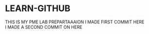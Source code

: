 # LEARN-GITHUB
THIS IS MY PME LAB PREPARTAAAION 
I MADE FIRST COMMIT HERE 
<br>
I MADE A SECOND COMMIT ON HERE 
